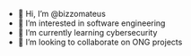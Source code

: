 - 👋 Hi, I’m @bizzomateus
- 👀 I’m interested in software engineering
- 🌱 I’m currently learning cybersecurity
- 💞️ I’m looking to collaborate on ONG projects

<!---
bizzomateus/bizzomateus is a ✨ special ✨ repository because its `README.md` (this file) appears on your GitHub profile.
You can click the Preview link to take a look at your changes.
--->
